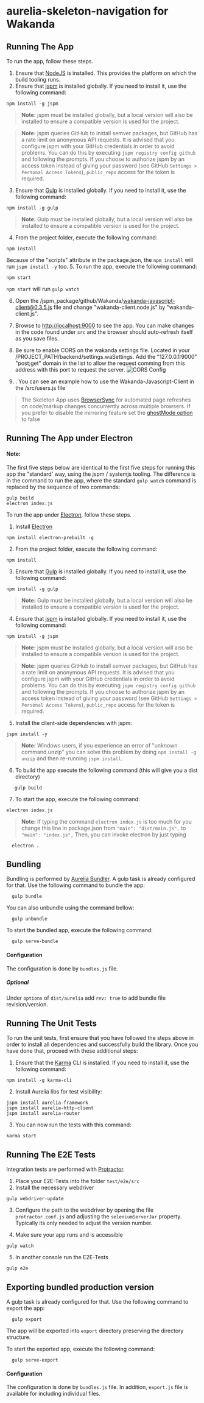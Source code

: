 # aurelia-skeleton-navigation for Wakanda## Running The AppTo run the app, follow these steps.1. Ensure that [NodeJS](http://nodejs.org/) is installed. This provides the platform on which the build tooling runs.2. Ensure that [jspm](http://jspm.io/) is installed globally. If you need to install it, use the following command:  ```shell  npm install -g jspm  ```  > **Note:** jspm must be installed globally, but a local version will also be installed to ensure a compatible version is used for the project.  > **Note:** jspm queries GitHub to install semver packages, but GitHub has a rate limit on anonymous API requests. It is advised that you configure jspm with your GitHub credentials in order to avoid problems. You can do this by executing `jspm registry config github` and following the prompts. If you choose to authorize jspm by an access token instead of giving your password (see GitHub `Settings > Personal Access Tokens`), `public_repo` access for the token is required.3. Ensure that [Gulp](http://gulpjs.com/) is installed globally. If you need to install it, use the following command:  ```shell  npm install -g gulp  ```  > **Note:** Gulp must be installed globally, but a local version will also be installed to ensure a compatible version is used for the project.4. From the project folder, execute the following command:  ```shell  npm install  ```  Because of the "scripts" attribute in the package.json, the `npm install` will run `jspm install -y` too.5. To run the app, execute the following command:  ```shell  npm start  ```  `npm start` will run `gulp watch`6. Open the /jspm_package/github/Wakanda/wakanda-javascript-client@0.3.5.js file and change "wakanda-client.node.js" by "wakanda-client.js".7. Browse to [http://localhost:9000](http://localhost:9000) to see the app. You can make changes in the code found under `src` and the browser should auto-refresh itself as you save files.8. Be sure to enable CORS on the wakanda settings file. Located in your /PROJECT_PATH/backend/settings.waSettings. Add the "127.0.0.1:9000" "post;get" domain in the list to allow the request comming from this address with this port to request the server.![CORS Config](img/CORS_CONFIG.png "CORS Config")9. . You can see an example how to use the Wakanda-Javascript-Client in the /src/users.js file> The Skeleton App uses [BrowserSync](http://www.browsersync.io/) for automated page refreshes on code/markup changes concurrently across multiple browsers. If you prefer to disable the mirroring feature set the [ghostMode option](http://www.browsersync.io/docs/options/#option-ghostMode) to false## Running The App under Electron#### Note:The first five steps below are identical to the first five steps for running this app the "standard' way, using the jspm / systemjs tooling. The difference is in the command to run the app, where the standard `gulp watch` command is replaced by the sequence of two commands:```shellgulp buildelectron index.js```To run the app under [Electron](http://electron.atom.io), follow these steps.1. Install [Electron](http://electron.atom.io)  ```shell  npm install electron-prebuilt -g```2. From the project folder, execute the following command:  ```shell  npm install  ```3. Ensure that [Gulp](http://gulpjs.com/) is installed globally. If you need to install it, use the following command:  ```shell  npm install -g gulp  ```  > **Note:** Gulp must be installed globally, but a local version will also be installed to ensure a compatible version is used for the project.4. Ensure that [jspm](http://jspm.io/) is installed globally. If you need to install it, use the following command:  ```shell  npm install -g jspm  ```  > **Note:** jspm must be installed globally, but a local version will also be installed to ensure a compatible version is used for the project.  > **Note:** jspm queries GitHub to install semver packages, but GitHub has a rate limit on anonymous API requests. It is advised that you configure jspm with your GitHub credentials in order to avoid problems. You can do this by executing `jspm registry config github` and following the prompts. If you choose to authorize jspm by an access token instead of giving your password (see GitHub `Settings > Personal Access Tokens`), `public_repo` access for the token is required.5. Install the client-side dependencies with jspm:  ```shell  jspm install -y  ```  >**Note:** Windows users, if you experience an error of "unknown command unzip" you can solve this problem by doing `npm install -g unzip` and then re-running `jspm install`.6. To build the app execute the following command (this will give you a dist directory) ```shell    gulp build ```7. To start the app, execute the following command:  ```shell  electron index.js  ```>**Note:** If typing the command `electron index.js` is too much for you change this line in package.json from `"main": "dist/main.js",` to `"main": "index.js",`> Then, you can invoke electron by just typing ```shell   electron .```## BundlingBundling is performed by [Aurelia Bundler](http://github.com/aurelia/bundler). A gulp task is already configured for that. Use the following command to bundle the app:  ```shell    gulp bundle  ```You can also unbundle using the command bellow:  ```shell    gulp unbundle  ```To start the bundled app, execute the following command:  ```shell    gulp serve-bundle  ```#### ConfigurationThe configuration is done by ```bundles.js``` file.##### OptionalUnder ```options``` of ```dist/aurelia``` add ```rev: true``` to add bundle file revision/version.## Running The Unit TestsTo run the unit tests, first ensure that you have followed the steps above in order to install all dependencies and successfully build the library. Once you have done that, proceed with these additional steps:1. Ensure that the [Karma](http://karma-runner.github.io/) CLI is installed. If you need to install it, use the following command:  ```shell  npm install -g karma-cli  ```2. Install Aurelia libs for test visibility:  ```shell  jspm install aurelia-framework  jspm install aurelia-http-client  jspm install aurelia-router  ```3. You can now run the tests with this command:  ```shell  karma start  ```## Running The E2E TestsIntegration tests are performed with [Protractor](http://angular.github.io/protractor/#/).1. Place your E2E-Tests into the folder ```test/e2e/src```2. Install the necessary webdriver  ```shell  gulp webdriver-update  ```3. Configure the path to the webdriver by opening the file ```protractor.conf.js``` and adjusting the ```seleniumServerJar``` property. Typically its only needed to adjust the version number.4. Make sure your app runs and is accessible  ```shell  gulp watch  ```5. In another console run the E2E-Tests  ```shell  gulp e2e  ```## Exporting bundled production versionA gulp task is already configured for that. Use the following command to export the app:  ```shell    gulp export  ```The app will be exported into ```export``` directory preserving the directory structure.To start the exported app, execute the following command:  ```shell    gulp serve-export  ```#### ConfigurationThe configuration is done by ```bundles.js``` file.In addition, ```export.js``` file is available for including individual files.